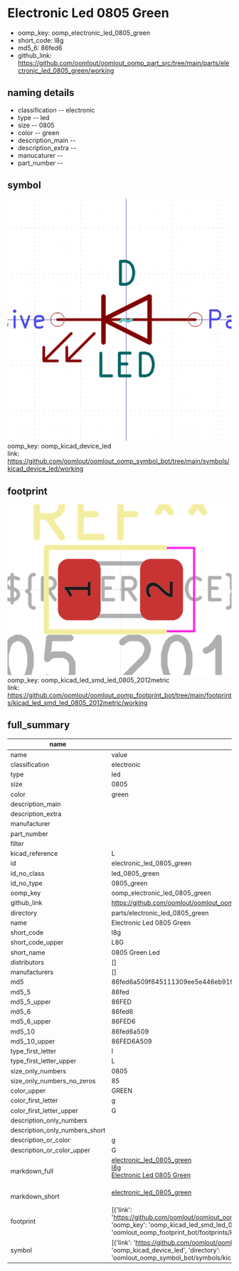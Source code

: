 # Electronic Led 0805 Green

  
* oomp_key: oomp_electronic_led_0805_green 
* short_code: l8g
* md5_6: 86fed6  
* github_link: https://github.com/oomlout/oomlout_oomp_part_src/tree/main/parts/electronic_led_0805_green/working  
## naming details
* classification -- electronic
* type -- led
* size -- 0805
* color -- green
* description_main -- 
* description_extra -- 
* manucaturer -- 
* part_number -- 



## symbol

![](symbol/0/working/working_600.png)  
oomp_key: oomp_kicad_device_led  
link: https://github.com/oomlout/oomlout_oomp_symbol_bot/tree/main/symbols/kicad_device_led/working  

## footprint

![](footprint/0/working/working_600.png)  
oomp_key: oomp_kicad_led_smd_led_0805_2012metric  
link: https://github.com/oomlout/oomlout_oomp_footprint_bot/tree/main/footprints/kicad_led_smd_led_0805_2012metric/working  

## full_summary
| name | value | 
| --- | --- | 
| name | value | 
| classification | electronic | 
| type | led | 
| size | 0805 | 
| color | green | 
| description_main |  | 
| description_extra |  | 
| manufacturer |  | 
| part_number |  | 
| filter |  | 
| kicad_reference | L | 
| id | electronic_led_0805_green | 
| id_no_class | led_0805_green | 
| id_no_type | 0805_green | 
| oomp_key | oomp_electronic_led_0805_green | 
| github_link | https://github.com/oomlout/oomlout_oomp_part_src/tree/main/parts/electronic_led_0805_green/working | 
| directory | parts/electronic_led_0805_green | 
| name | Electronic Led 0805 Green | 
| short_code | l8g | 
| short_code_upper | L8G | 
| short_name | 0805 Green Led | 
| distributors | [] | 
| manufacturers | [] | 
| md5 | 86fed6a509f645111309ee5e446eb91f | 
| md5_5 | 86fed | 
| md5_5_upper | 86FED | 
| md5_6 | 86fed6 | 
| md5_6_upper | 86FED6 | 
| md5_10 | 86fed6a509 | 
| md5_10_upper | 86FED6A509 | 
| type_first_letter | l | 
| type_first_letter_upper | L | 
| size_only_numbers | 0805 | 
| size_only_numbers_no_zeros | 85 | 
| color_upper | GREEN | 
| color_first_letter | g | 
| color_first_letter_upper | G | 
| description_only_numbers |  | 
| description_only_numbers_short |   | 
| description_or_color | g  | 
| description_or_color_upper | G  | 
| markdown_full | [electronic_led_0805_green](https://github.com/oomlout/oomlout_oomp_part_src/tree/main/parts/electronic_led_0805_green/working)<br>[l8g](https://github.com/oomlout/oomlout_oomp_part_src/tree/main/parts/electronic_led_0805_green/working)<br>[Electronic Led 0805 Green](https://github.com/oomlout/oomlout_oomp_part_src/tree/main/parts/electronic_led_0805_green/working)<br><br> | 
| markdown_short | [electronic_led_0805_green](https://github.com/oomlout/oomlout_oomp_part_src/tree/main/parts/electronic_led_0805_green/working)<br><br> | 
| footprint | [{'link': 'https://github.com/oomlout/oomlout_oomp_footprint_bot/tree/main/foootprntss/kicad_led_smd_led_0805_2012metric', 'oomp_key': 'oomp_kicad_led_smd_led_0805_2012metric', 'directory': 'oomlout_oomp_footprint_bot/footprints/kicad_led_smd_led_0805_2012metric//working/working.kicad_mod'}] | 
| symbol | [{'link': 'https://github.com/oomlout/oomlout_oomp_symbol_bot/tree/main/symbols/kicad_device_led', 'oomp_key': 'oomp_kicad_device_led', 'directory': 'oomlout_oomp_symbol_bot/symbols/kicad_device_led//working/working.kicad_sym'}] | 
